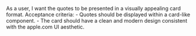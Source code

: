 As a user, I want the quotes to be presented in a visually appealing card format.
    Acceptance criteria:
    - Quotes should be displayed within a card-like component.
    - The card should have a clean and modern design consistent with the apple.com UI aesthetic.

